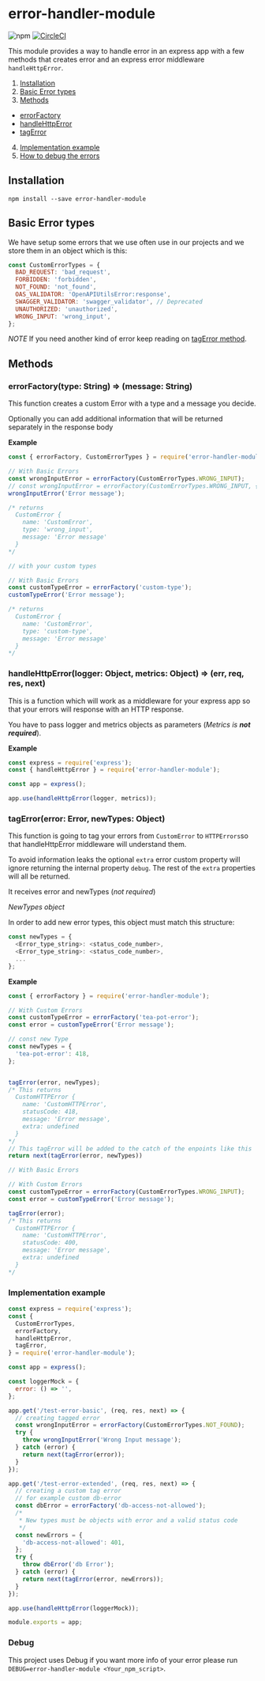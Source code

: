 
# error-handler-module

![npm](https://img.shields.io/npm/v/error-handler-module)
[![CircleCI](https://circleci.com/gh/guidesmiths/error-handler-module.svg?style=svg)](https://circleci.com/gh/guidesmiths/error-handler-module)

This module provides a way to handle error in an express app with a few methods that creates error and an express error middleware `handleHttpError`.

1. [Installation](#Installation)
2. [Basic Error types](#Basic-Error-types)
3. [Methods](#methods)
  - [errorFactory](#errorFactory)
  - [handleHttpError](#handleHttpError)
  - [tagError](#tagError)
4. [Implementation example](#Implementation-example)
5. [How to debug the errors](#Debug)

## Installation

```
npm install --save error-handler-module
```

## Basic Error types

We have setup some errors that we use often use in our projects and we store them in an object which is this:

```js
const CustomErrorTypes = {
  BAD_REQUEST: 'bad_request',
  FORBIDDEN: 'forbidden',
  NOT_FOUND: 'not_found',
  OAS_VALIDATOR: 'OpenAPIUtilsError:response',
  SWAGGER_VALIDATOR: 'swagger_validator', // Deprecated
  UNAUTHORIZED: 'unauthorized',
  WRONG_INPUT: 'wrong_input',
};
```

*NOTE* If you need another kind of error keep reading on [tagError method](#tagError).

## Methods

### errorFactory(type: String) => (message: String)

This function creates a custom Error with a type and a message you decide.

Optionally you can add additional information that will be returned separately in the response body

**Example**

```js
const { errorFactory, CustomErrorTypes } = require('error-handler-module');

// With Basic Errors
const wrongInputError = errorFactory(CustomErrorTypes.WRONG_INPUT);
// const wrongInputError = errorFactory(CustomErrorTypes.WRONG_INPUT, { details: 'extra data goes here' });
wrongInputError('Error message');

/* returns
  CustomError {
    name: 'CustomError',
    type: 'wrong_input',
    message: 'Error message'
  }
*/

// with your custom types

// With Basic Errors
const customTypeError = errorFactory('custom-type');
customTypeError('Error message');

/* returns
  CustomError {
    name: 'CustomError',
    type: 'custom-type',
    message: 'Error message'
  }
*/
```

### handleHttpError(logger: Object, metrics: Object) => (err, req, res, next)

This is a function which will work as a middleware for your express app so that your errors will response with an HTTP response.

You have to pass logger and metrics objects as parameters (*Metrics is **not required***).

**Example**

```js
const express = require('express');
const { handleHttpError } = require('error-handler-module');

const app = express();

app.use(handleHttpError(logger, metrics));
```

### tagError(error: Error, newTypes: Object)

This function is going to tag your errors from `CustomError` to `HTTPErrors`so that handleHttpError middleware will understand them.

To avoid information leaks the optional `extra` error custom property will ignore returning the internal property `debug`. The rest of the `extra` properties will all be returned.

It receives error and newTypes (*not required*)

*NewTypes object*

In order to add new error types, this object must match this structure:

```js
const newTypes = {
  <Error_type_string>: <status_code_number>,
  <Error_type_string>: <status_code_number>,
  ...
};
````

**Example**

```js
const { errorFactory } = require('error-handler-module');

// With Custom Errors
const customTypeError = errorFactory('tea-pot-error');
const error = customTypeError('Error message');

// const new Type
const newTypes = {
  'tea-pot-error': 418,
};


tagError(error, newTypes);
/* This returns
  CustomHTTPError {
    name: 'CustomHTTPError',
    statusCode: 418,
    message: 'Error message',
    extra: undefined
  }
*/
// This tagError will be added to the catch of the enpoints like this
return next(tagError(error, newTypes))

// With Basic Errors

// With Custom Errors
const customTypeError = errorFactory(CustomErrorTypes.WRONG_INPUT);
const error = customTypeError('Error message');

tagError(error);
/* This returns
  CustomHTTPError {
    name: 'CustomHTTPError',
    statusCode: 400,
    message: 'Error message',
    extra: undefined
  }
*/
```

### Implementation example

```js
const express = require('express');
const {
  CustomErrorTypes,
  errorFactory,
  handleHttpError,
  tagError,
} = require('error-handler-module');

const app = express();

const loggerMock = {
  error: () => '',
};

app.get('/test-error-basic', (req, res, next) => {
  // creating tagged error
  const wrongInputError = errorFactory(CustomErrorTypes.NOT_FOUND);
  try {
    throw wrongInputError('Wrong Input message');
  } catch (error) {
    return next(tagError(error));
  }
});

app.get('/test-error-extended', (req, res, next) => {
  // creating a custom tag error
  // for example custom db-error
  const dbError = errorFactory('db-access-not-allowed');
  /*
   * New types must be objects with error and a valid status code
   */
  const newErrors = {
    'db-access-not-allowed': 401,
  };
  try {
    throw dbError('db Error');
  } catch (error) {
    return next(tagError(error, newErrors));
  }
});

app.use(handleHttpError(loggerMock));

module.exports = app;
```

### Debug

This project uses Debug if you want more info of your error please run `DEBUG=error-handler-module <Your_npm_script>`.
